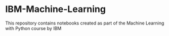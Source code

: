 # IBM-Machine-Learning
This repository contains notebooks created as part of the Machine Learning with Python course by IBM
